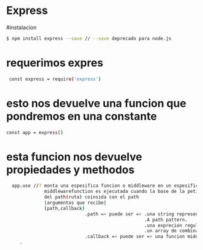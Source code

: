 # Express 

#instalacion
```bash
$ npm install express --save // --save deprecado para node.js
```
# requerimos expres
```bash
 const express = require('express')
```
# esto nos devuelve una funcion que pondremos en una constante
```bash
const app = express()
```
# esta funcion nos devuelve propiedades y methodos
```bash
  app.use //? monta una espesifica funcion o middleware en un espesifico path(ruta) esta
              middlewarefunction es ejecutada cuando la base de la peticion (requested)
              del path(ruta) coinsida con el path
              |argumentos que recibe|
              (path,callback)
                             .path => puede ser => .una string representando el path(ruta)
                                                   .A path pattern.
                                                   .una exprecion regular pattern que haga match con el path(ruta)
                                                   .un array de combinaciones de cualquiera de las anteriores
                             .callback => puede ser => una funcion middleware
     .
```
